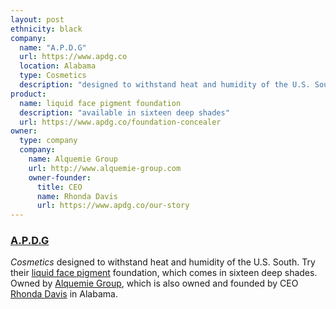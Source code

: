 ```yaml
---
layout: post
ethnicity: black
company:
  name: "A.P.D.G"
  url: https://www.apdg.co
  location: Alabama
  type: Cosmetics
  description: "designed to withstand heat and humidity of the U.S. South"
product:
  name: liquid face pigment foundation
  description: "available in sixteen deep shades"
  url: https://www.apdg.co/foundation-concealer
owner:
  type: company
  company:
    name: Alquemie Group
    url: http://www.alquemie-group.com
    owner-founder:
      title: CEO
      name: Rhonda Davis
      url: https://www.apdg.co/our-story
---
```


### [A.P.D.G](https://www.apdg.co/)
*Cosmetics* designed to withstand heat and humidity of the U.S. South. Try their [liquid face pigment](https://www.apdg.co/foundation-concealer) foundation, which comes in sixteen deep shades. Owned by [Alquemie Group](http://www.alquemie-group.com/), which is also owned and founded by CEO [Rhonda Davis](https://www.apdg.co/our-story) in Alabama.
